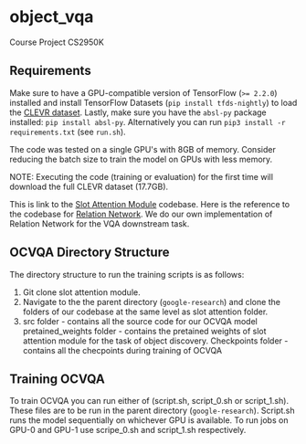 # object_vqa
Course Project CS2950K

## Requirements

Make sure to have a GPU-compatible version of TensorFlow (`>= 2.2.0`) installed
and install TensorFlow Datasets (`pip install tfds-nightly`) to load the
[CLEVR dataset](https://cs.stanford.edu/people/jcjohns/clevr/). Lastly, make
sure you have the `absl-py` package installed: `pip install absl-py`.
Alternatively you can run `pip3 install -r requirements.txt` (see `run.sh`).

The code was tested on a single GPU's with 8GB of memory. Consider reducing the
batch size to train the model on GPUs with less memory.

NOTE: Executing the code (training or evaluation) for the first time will
download the full CLEVR dataset (17.7GB).

This is link to the [Slot Attention Module](https://github.com/google-research/google-research/tree/master/slot_attention) codebase. Here is the reference to the codebase for [Relation Network](https://github.com/clvrai/Relation-Network-Tensorflow). We do our own implementation of Relation Network for the VQA downstream task.

## OCVQA Directory Structure
The directory structure to run the training scripts is as follows:
1) Git clone slot attention module.
1) Navigate to the the parent directory (`google-research`)  and clone the folders of our codebase at the same level as slot attention folder. 
2) src folder - contains all the source code for our OCVQA model
   pretained_weights folder - contains the pretained weights of slot attention module for the task of object discovery.
   Checkpoints folder - contains all the checpoints during training of OCVQA

## Training OCVQA
To train OCVQA you can run either of (script.sh, script_0.sh or script_1.sh). These files are to be run in the parent directory
(`google-research`). 
Script.sh runs the model sequentially on whichever GPU is available.
To run jobs on GPU-0 and GPU-1 use scripe_0.sh and script_1.sh respectively.
